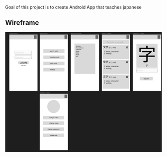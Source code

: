 Goal of this project is to create Android App that teaches japanese

## Wireframe

<img src="assets/wireframe.png">
